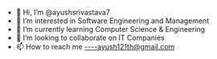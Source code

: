 - 👋 Hi, I’m @ayushsrivastava7
- 👀 I’m interested in Software Engineering and Management
- 🌱 I’m currently learning Computer Science & Engineering
- 💞️ I’m looking to collaborate on IT Companies  
- 📫 How to reach me ----ayush121th@gmail.com

<!---
ayushsrivastava7/ayushsrivastava7 is a ✨ special ✨ repository because its `README.md` (this file) appears on your GitHub profile.
You can click the Preview link to take a look at your changes.
--->
